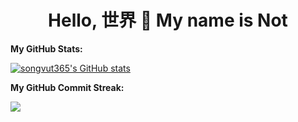<h1 align="center">Hello, 世界 👋 My name is Not</h1>

<p><b>My GitHub Stats:</b></p>

<a href="http://www.github.com/songvut365"><img src="https://github-readme-stats.vercel.app/api?username=songvut365&show_icons=true&hide=stars,issues,&count_private=true&title_color=0891b2&text_color=ffffff&icon_color=0891b2&bg_color=1c1917&hide_border=true&show_icons=true" alt="songvut365's GitHub stats" /></a>


<p><b>My GitHub Commit Streak:</b></p>

<a href="http://www.github.com/songvut365"><img src="https://github-readme-streak-stats.herokuapp.com/?user=songvut365&stroke=ffffff&background=1c1917&ring=0891b2&fire=0891b2&currStreakNum=ffffff&currStreakLabel=0891b2&sideNums=ffffff&sideLabels=ffffff&dates=ffffff&hide_border=true" /></a>
